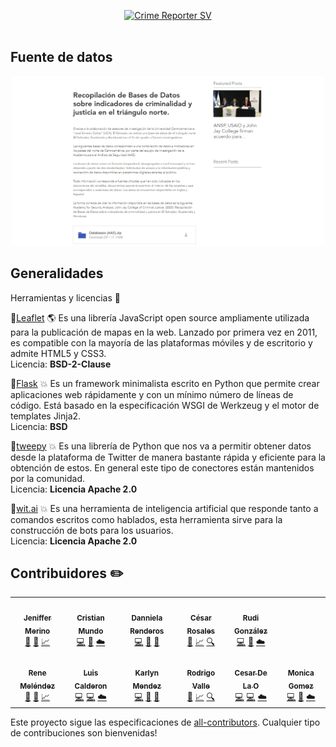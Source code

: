 <p align="center">
    <span>
      <a href="https://crime-reporter-sv.herokuapp.com/" target="_blank"><img src="https://github.com/dannielarenderos/WebMappingMunicipiosRiosCerrosES/blob/main/img/CrimeReporterLOGO.png" width="500" alt="Crime Reporter SV" /></a>
    </span>
    <br/>
    <span>
      <!-- ALL-CONTRIBUTORS-BADGE:START - Do not remove or modify this section -->
      <img alt="" src="https://img.shields.io/badge/Deployed-Heroku-blue">
      <img alt="" src="https://img.shields.io/badge/Contributors-5-blueviolet">
      <img alt="" src="https://img.shields.io/badge/License-Apache2.0-success">
    <!-- ALL-CONTRIBUTORS-BADGE:END -->
    </span>
</p>

## Fuente de datos 
<p align="center">
    <span>
      <a href="https://www.aas.jjay.cuny.edu/single-post/base-de-datos?fbclid=IwAR3Itx49fRZJoazPUPWYLpASA3bag7UjRUCzey4pvtec5O9mjdwG9QLboUE" target="_blank"><img src="https://github.com/CesarRosales16/CrimeReporter-SV/blob/main/img/fuentedatos.png" width="500" alt="Crime Reporter SV" /></a>
    </span>
    </p>


## Generalidades 
Herramientas y licencias 🔨
 
  📌[Leaflet](https://leafletjs.com/) 🌎
  Es una librería JavaScript open source ampliamente utilizada para la publicación de mapas en la web. Lanzado por primera vez en 2011, es compatible con la mayoría de las     plataformas móviles y de escritorio y admite HTML5 y CSS3. <br>
   Licencia: <strong>BSD-2-Clause</strong>
   
  📌[Flask](https://flask.palletsprojects.com) 💥
   Es un framework minimalista escrito en Python que permite crear aplicaciones web rápidamente y con un mínimo número de líneas de código. Está basado en la especificación WSGI de Werkzeug y el motor de templates Jinja2.<br>
   Licencia: <strong>BSD</strong> 

<!-- Agregando las nuevas funcionalidades-->
  📌[tweepy](https://www.tweepy.org/) 💥
   Es una librería de Python que nos va a permitir obtener datos desde la plataforma de Twitter de manera bastante rápida y eficiente para la obtención de estos. En general este tipo de conectores están mantenidos por la comunidad.<br>
   Licencia: <strong>Licencia Apache 2.0</strong> 

📌[wit.ai](https://wit.ai/) 💥
   Es una herramienta de inteligencia artificial que responde tanto a comandos escritos como hablados, esta herramienta sirve para la construcción de bots para los usuarios.<br>
   Licencia: <strong>Licencia Apache 2.0</strong>
   
   
## Contribuidores ✏️

<!-- ALL-CONTRIBUTORS-LIST:START - Do not remove or modify this section -->
<!-- prettier-ignore-start -->
<!-- markdownlint-disable -->
<table align="center">
  <tr>
    <td align="center"><a href="https://github.com/danmerb"><img src="https://avatars.githubusercontent.com/u/37198208?v=4" width="100px;" alt=""/><br /><sub><b> Jeniffer Merino </b></sub></a><br /> <a href="#" title="Diseño">🎨</a> <a href="#" title="Documentación">📑</a> <a href="#" title="Modelo">📈</a> </td>
    <td align="center"><a href="https://github.com/AzzarCM"><img src="https://avatars.githubusercontent.com/u/37192145?v=4" width="100px;" alt=""/><br /><sub><b>Cristian Mundo</b></sub></a><br /><a href="#" title="Código">💻</a> <a href="#" title="Diseño">🎨</a> <a href="#" title="Infrastructura (Hosting, Build-Tools, etc)">☁️</a> </td>
    <td align="center"><a href="https://github.com/dannielarenderos"><img src="https://avatars.githubusercontent.com/u/37196864?v=4" width="100px;" alt=""/><br /><sub><b> Danniela Renderos</b></sub></a><br /><a href="#" title="Código">💻</a> <a href="#" title="Documentación">📑</a> <a href="#" title="Diseño">🎨</a>  </td>
    <td align="center"><a href="https://github.com/CesarRosales16"><img src="https://avatars.githubusercontent.com/u/37197605?v=4" width="100px;" alt=""/><br /><sub><b> César Rosales </b></sub></a><br /><a href="#" title="Documentación">📑</a> <a href="#" title="Modelo">📈</a>   <a href="#" title="Pull Requests">🔍</a> </td>    
    <td align="center"><a href="https://github.com/Ackerize"><img src="https://avatars.githubusercontent.com/u/37277365?v=4" width="100px;" alt=""/><br /><sub><b>Rudi González </b></sub></a><br /><a href="#" title="Código">💻</a> <a href="#" title="Diseño">🎨</a>  <a href="#" title="Infrastructura (Hosting, Build-Tools, etc)">☁️</a> </td>
     
  </tr>
<!-- Agregando a los colaboradores de funcionalidad Tweepy-->

  <tr>
    <td align="center"><a href="https://github.com/ReneMel"><img src="https://avatars.githubusercontent.com/u/35284243?v=4" width="100px;" alt=""/><br /><sub><b> Rene Meléndez </b></sub></a><br /> <a href="#" title="Código">🎨</a> <a href="#" title="Programador">📑</a> <a href="#" title="Modelo">📈</a> </td>
    <td align="center"><a href="https://github.com/Slackoth"><img src="https://avatars.githubusercontent.com/u/54367171?v=4" width="100px;" alt=""/><br /><sub><b>Luis Calderon</b></sub></a><br /><a href="#" title="Código">💻</a> <a href="#" title="Programador">💻</a> <a href="#" title="Infrastructura (Hosting, Build-Tools, etc)">☁️</a> </td>
    <td align="center"><a href="https://github.com/Karlyn11"><img src="https://avatars.githubusercontent.com/u/54163998?v=4" width="100px;" alt=""/><br /><sub><b> Karlyn Mendez</b></sub></a><br /><a href="#" title="Código">💻</a> <a href="#" title="Documentación">📑</a> <a href="#" title="Diseño">🎨</a>  </td>
    <td align="center"><a href="https://github.com/Valle120899"><img src="https://avatars.githubusercontent.com/u/54132073?v=4" width="100px;" alt=""/><br /><sub><b> Rodrigo Valle </b></sub></a><br /><a href="#" title="Codigo">📑</a> <a href="#" title="Documentacion">📈</a>   <a href="#" title="Pull Requests">🔍</a> </td>    
    <td align="center"><a href="https://github.com/cessarD"><img src="https://avatars.githubusercontent.com/u/54155184?v=4" width="100px;" alt=""/><br /><sub><b>Cesar De La O </b></sub></a><br /><a href="#" title="Código">💻</a> <a href="#" title="Programador">💻</a>  <a href="#" title="Infrastructura (Hosting, Build-Tools, etc)">☁️</a> </td>
    <td align="center"><a href="https://github.com/00086116"><img src="https://avatars.githubusercontent.com/u/37203008?v=4" width="100px;" alt=""/><br /><sub><b>Monica Gomez</b></sub></a><br /><a href="#" title="Código">💻</a> <a href="#" title="Diseño">🎨</a>  <a href="#" title="Infrastructura (Hosting, Build-Tools, etc)">☁️</a> </td>
     
  </tr>


</table>


<!-- markdownlint-enable -->
<!-- prettier-ignore-end -->
<!-- ALL-CONTRIBUTORS-LIST:END -->

Este proyecto sigue las especificaciones de [all-contributors](https://github.com/all-contributors/all-contributors). Cualquier tipo de contribuciones son bienvenidas!
   

    

